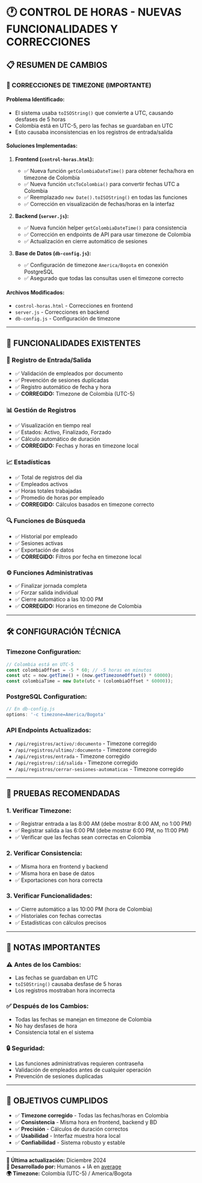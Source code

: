 # 🕐 CONTROL DE HORAS - NUEVAS FUNCIONALIDADES Y CORRECCIONES

## 📋 **RESUMEN DE CAMBIOS**

### **🔧 CORRECCIONES DE TIMEZONE (IMPORTANTE)**

#### **Problema Identificado:**
- El sistema usaba `toISOString()` que convierte a UTC, causando desfases de 5 horas
- Colombia está en UTC-5, pero las fechas se guardaban en UTC
- Esto causaba inconsistencias en los registros de entrada/salida

#### **Soluciones Implementadas:**

1. **Frontend (`control-horas.html`):**
   - ✅ Nueva función `getColombiaDateTime()` para obtener fecha/hora en timezone de Colombia
   - ✅ Nueva función `utcToColombia()` para convertir fechas UTC a Colombia
   - ✅ Reemplazado `new Date().toISOString()` en todas las funciones
   - ✅ Corrección en visualización de fechas/horas en la interfaz

2. **Backend (`server.js`):**
   - ✅ Nueva función helper `getColombiaDateTime()` para consistencia
   - ✅ Corrección en endpoints de API para usar timezone de Colombia
   - ✅ Actualización en cierre automático de sesiones

3. **Base de Datos (`db-config.js`):**
   - ✅ Configuración de timezone `America/Bogota` en conexión PostgreSQL
   - ✅ Asegurado que todas las consultas usen el timezone correcto

#### **Archivos Modificados:**
- `control-horas.html` - Correcciones en frontend
- `server.js` - Correcciones en backend
- `db-config.js` - Configuración de timezone

---

## 🚀 **FUNCIONALIDADES EXISTENTES**

### **📝 Registro de Entrada/Salida**
- ✅ Validación de empleados por documento
- ✅ Prevención de sesiones duplicadas
- ✅ Registro automático de fecha y hora
- ✅ **CORREGIDO:** Timezone de Colombia (UTC-5)

### **📊 Gestión de Registros**
- ✅ Visualización en tiempo real
- ✅ Estados: Activo, Finalizado, Forzado
- ✅ Cálculo automático de duración
- ✅ **CORREGIDO:** Fechas y horas en timezone local

### **📈 Estadísticas**
- ✅ Total de registros del día
- ✅ Empleados activos
- ✅ Horas totales trabajadas
- ✅ Promedio de horas por empleado
- ✅ **CORREGIDO:** Cálculos basados en timezone correcto

### **🔍 Funciones de Búsqueda**
- ✅ Historial por empleado
- ✅ Sesiones activas
- ✅ Exportación de datos
- ✅ **CORREGIDO:** Filtros por fecha en timezone local

### **⚙️ Funciones Administrativas**
- ✅ Finalizar jornada completa
- ✅ Forzar salida individual
- ✅ Cierre automático a las 10:00 PM
- ✅ **CORREGIDO:** Horarios en timezone de Colombia

---

## 🛠️ **CONFIGURACIÓN TÉCNICA**

### **Timezone Configuration:**
```javascript
// Colombia está en UTC-5
const colombiaOffset = -5 * 60; // -5 horas en minutos
const utc = now.getTime() + (now.getTimezoneOffset() * 60000);
const colombiaTime = new Date(utc + (colombiaOffset * 60000));
```

### **PostgreSQL Configuration:**
```javascript
// En db-config.js
options: '-c timezone=America/Bogota'
```

### **API Endpoints Actualizados:**
- `/api/registros/activo/:documento` - Timezone corregido
- `/api/registros/ultimo/:documento` - Timezone corregido
- `/api/registros/entrada` - Timezone corregido
- `/api/registros/:id/salida` - Timezone corregido
- `/api/registros/cerrar-sesiones-automaticas` - Timezone corregido

---

## 🧪 **PRUEBAS RECOMENDADAS**

### **1. Verificar Timezone:**
- ✅ Registrar entrada a las 8:00 AM (debe mostrar 8:00 AM, no 1:00 PM)
- ✅ Registrar salida a las 6:00 PM (debe mostrar 6:00 PM, no 11:00 PM)
- ✅ Verificar que las fechas sean correctas en Colombia

### **2. Verificar Consistencia:**
- ✅ Misma hora en frontend y backend
- ✅ Misma hora en base de datos
- ✅ Exportaciones con hora correcta

### **3. Verificar Funcionalidades:**
- ✅ Cierre automático a las 10:00 PM (hora de Colombia)
- ✅ Historiales con fechas correctas
- ✅ Estadísticas con cálculos precisos

---

## 📝 **NOTAS IMPORTANTES**

### **⚠️ Antes de los Cambios:**
- Las fechas se guardaban en UTC
- `toISOString()` causaba desfase de 5 horas
- Los registros mostraban hora incorrecta

### **✅ Después de los Cambios:**
- Todas las fechas se manejan en timezone de Colombia
- No hay desfases de hora
- Consistencia total en el sistema

### **🔒 Seguridad:**
- Las funciones administrativas requieren contraseña
- Validación de empleados antes de cualquier operación
- Prevención de sesiones duplicadas

---

## 🎯 **OBJETIVOS CUMPLIDOS**

- ✅ **Timezone corregido** - Todas las fechas/horas en Colombia
- ✅ **Consistencia** - Misma hora en frontend, backend y BD
- ✅ **Precisión** - Cálculos de duración correctos
- ✅ **Usabilidad** - Interfaz muestra hora local
- ✅ **Confiabilidad** - Sistema robusto y estable

---

**📅 Última actualización:** Diciembre 2024  
**🔧 Desarrollado por:** Humanos + IA en [average](https://ai.average.lat)  
**🌍 Timezone:** Colombia (UTC-5) / America/Bogota
